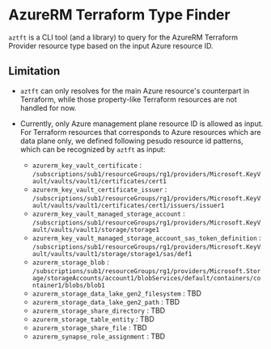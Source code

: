 # AzureRM Terraform Type Finder

`aztft` is a CLI tool (and a library) to query for the AzureRM Terraform Provider resource type based on the input Azure resource ID.

## Limitation

- `aztft` can only resolves for the main Azure resource's counterpart in Terraform, while those property-like Terraform resources are not handled for now.

- Currently, only Azure management plane resource ID is allowed as input. For Terraform resources that corresponds to Azure resources which are data plane only, we defined following pesudo resource id patterns, which can be recognized by `aztft` as input:

    - `azurerm_key_vault_certificate`                                  : `/subscriptions/sub1/resourceGroups/rg1/providers/Microsoft.KeyVault/vaults/vault1/certificates/cert1`
	- `azurerm_key_vault_certificate_issuer`                           : `/subscriptions/sub1/resourceGroups/rg1/providers/Microsoft.KeyVault/vaults/vault1/certificates/cert1/issuers/issuer1`
	- `azurerm_key_vault_managed_storage_account`                      : `/subscriptions/sub1/resourceGroups/rg1/providers/Microsoft.KeyVault/vaults/vault1/storage/storage1`
	- `azurerm_key_vault_managed_storage_account_sas_token_definition` : `/subscriptions/sub1/resourceGroups/rg1/providers/Microsoft.KeyVault/vaults/vault1/storage/storage1/sas/def1`
	- `azurerm_storage_blob`                                           : `/subscriptions/sub1/resourceGroups/rg1/providers/Microsoft.Storage/storageAccounts/account1/blobServices/default/containers/container1/blobs/blob1`
	- `azurerm_storage_data_lake_gen2_filesystem`                      : TBD
	- `azurerm_storage_data_lake_gen2_path`                            : TBD
	- `azurerm_storage_share_directory`                                : TBD
	- `azurerm_storage_table_entity`                                   : TBD
	- `azurerm_storage_share_file`                                     : TBD
	- `azurerm_synapse_role_assignment`                                : TBD
